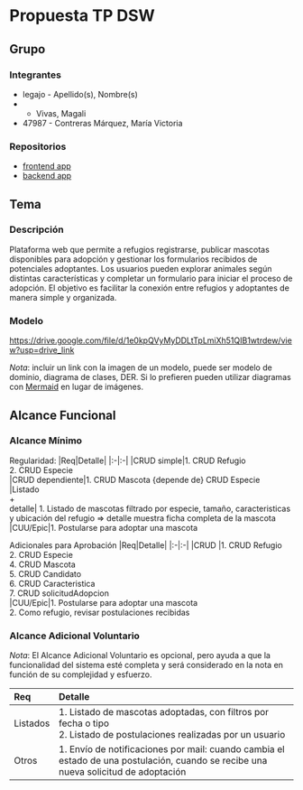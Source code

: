 # Propuesta TP DSW

## Grupo
### Integrantes
* legajo - Apellido(s), Nombre(s)
*   - Vivas, Magali
* 47987 - Contreras Márquez, María Victoria

### Repositorios
* [frontend app](https://github.com/mariavictoriacontreras/frontend_app)
* [backend app](https://github.com/mariavictoriacontreras/backend_app)

## Tema
### Descripción
Plataforma web que permite a refugios registrarse, publicar mascotas disponibles para adopción y gestionar los formularios recibidos de potenciales adoptantes. Los usuarios pueden explorar animales según distintas características y completar un formulario para iniciar el proceso de adopción. El objetivo es facilitar la conexión entre refugios y adoptantes de manera simple y organizada.

### Modelo
https://drive.google.com/file/d/1e0kpQVyMyDDLtTpLmiXh51QIB1wtrdew/view?usp=drive_link

*Nota*: incluir un link con la imagen de un modelo, puede ser modelo de dominio, diagrama de clases, DER. Si lo prefieren pueden utilizar diagramas con [Mermaid](https://mermaid.js.org) en lugar de imágenes.

## Alcance Funcional 

### Alcance Mínimo


Regularidad:
|Req|Detalle|
|:-|:-|
|CRUD simple|1. CRUD Refugio <br>2. CRUD Especie<br>
|CRUD dependiente|1. CRUD Mascota {depende de} CRUD Especie<br>
|Listado<br>+<br>detalle| 1. Listado de mascotas filtrado por especie, tamaño, caracteristicas y ubicación del refugio => detalle muestra ficha completa de la mascota<br>
|CUU/Epic|1. Postularse para adoptar una mascota<br>


Adicionales para Aprobación
|Req|Detalle|
|:-|:-|
|CRUD |1. CRUD Refugio <br>2. CRUD Especie<br>4. CRUD Mascota<br>5. CRUD Candidato<br>6. CRUD Caracteristica<br>7. CRUD solicitudAdopcion<br>
|CUU/Epic|1. Postularse para adoptar una mascota<br>2. Como refugio, revisar postulaciones recibidas<br>


### Alcance Adicional Voluntario

*Nota*: El Alcance Adicional Voluntario es opcional, pero ayuda a que la funcionalidad del sistema esté completa y será considerado en la nota en función de su complejidad y esfuerzo.

|Req|Detalle|
|:-|:-|
|Listados |1. Listado de mascotas adoptadas, con filtros por fecha o tipo <br>2. Listado de postulaciones realizadas por un usuario |
|Otros|1. Envío de notificaciones por mail: cuando cambia el estado de una postulación, cuando se recibe una nueva solicitud de adoptación|

